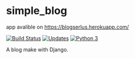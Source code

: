 # simple_blog
app avalible on https://blogserlus.herokuapp.com/

[![Build Status](https://travis-ci.org/serlus/simple_blog.svg?branch=master)](https://travis-ci.org/serlus/simple_blog)
[![Updates](https://pyup.io/repos/github/serlus/simple_blog/shield.svg)](https://pyup.io/repos/github/serlus/simple_blog/)
[![Python 3](https://pyup.io/repos/github/serlus/simple_blog/python-3-shield.svg)](https://pyup.io/repos/github/serlus/simple_blog/)

A blog make with Django. 
